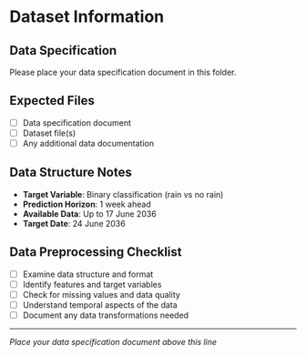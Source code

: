 # Dataset Information

## Data Specification
Please place your data specification document in this folder.

## Expected Files
- [ ] Data specification document
- [ ] Dataset file(s)
- [ ] Any additional data documentation

## Data Structure Notes
- **Target Variable**: Binary classification (rain vs no rain)
- **Prediction Horizon**: 1 week ahead
- **Available Data**: Up to 17 June 2036
- **Target Date**: 24 June 2036

## Data Preprocessing Checklist
- [ ] Examine data structure and format
- [ ] Identify features and target variables
- [ ] Check for missing values and data quality
- [ ] Understand temporal aspects of the data
- [ ] Document any data transformations needed

---
*Place your data specification document above this line* 